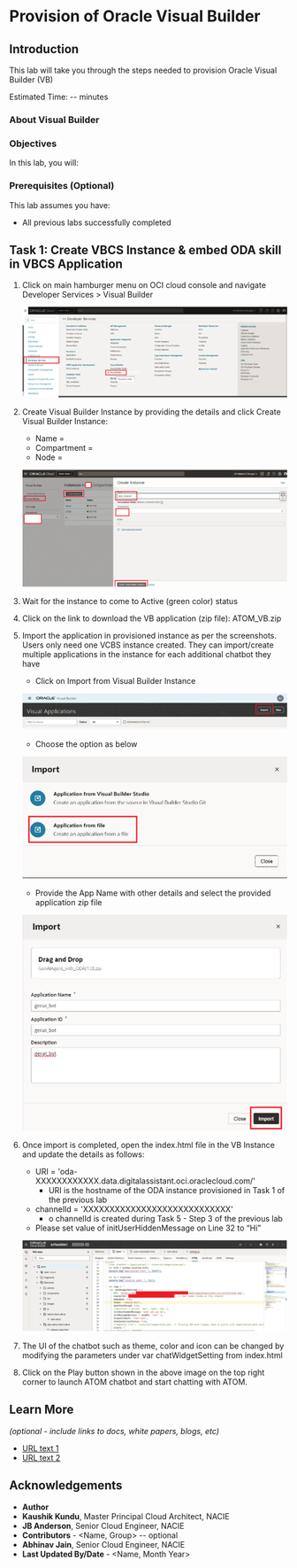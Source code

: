 # Provision of Oracle Visual Builder

## Introduction

This lab will take you through the steps needed to provision Oracle Visual Builder (VB)

Estimated Time: -- minutes

### About Visual Builder

<!-- TODO-->

### Objectives

In this lab, you will:

<!-- TODO-->

### Prerequisites (Optional)

This lab assumes you have:

* All previous labs successfully completed

## Task 1: Create VBCS Instance & embed ODA skill in VBCS Application

1. Click on main hamburger menu on OCI cloud console and navigate Developer Services > Visual Builder

    ![Visual Builder Navigation](images/vb_nav.png)

2. Create Visual Builder Instance by providing the details and click Create Visual Builder Instance:
    * Name =
    * Compartment =
    * Node =

    ![Visual Builder Create Wizard](images/vb_create_wizard.png)

3. Wait for the instance to come to Active (green color) status

4. Click on the link to download the VB application (zip file): ATOM_VB.zip
    <!-- TODO: host artifact and provide download link (as par?)-->

5. Import the application in provisioned instance as per the screenshots. Users only need one VCBS instance created. They can import/create multiple applications in the instance for each additional chatbot they have
    * Click on Import from Visual Builder Instance

    ![Visual Builder Import](images/vb_import.png)

    * Choose the option as below

    ![Visual Builder import application from file](images/vb_import_type.png)

    * Provide the App Name with other details and select the provided application zip file

    ![Visual Builder import configuration](images/vb_import_config.png)

6. Once import is completed, open the index.html file in the VB Instance and update the details as follows:
    * URI = 'oda-XXXXXXXXXXXX.data.digitalassistant.oci.oraclecloud.com/'
        * URI is the hostname of the ODA instance provisioned in Task 1 of the previous lab
    * channelId = 'XXXXXXXXXXXXXXXXXXXXXXXXXXXX'
        * o	channelId is created during Task 5 - Step 3 of the previous lab
    * Please set value of initUserHiddenMessage on Line 32 to “Hi”

    ![Visual Builder update HTML](images/vb_update_html.png)

7. The UI of the chatbot such as theme, color and icon can be changed by modifying the parameters under var chatWidgetSetting from index.html

8. Click on the Play button shown in the above image on the top right corner to launch ATOM chatbot and start chatting with ATOM.

## Learn More

*(optional - include links to docs, white papers, blogs, etc)*

* [URL text 1](http://docs.oracle.com)
* [URL text 2](http://docs.oracle.com)

## Acknowledgements
* **Author**
* **Kaushik Kundu**, Master Principal Cloud Architect, NACIE
* **JB Anderson**, Senior Cloud Engineer, NACIE
* **Contributors** -  <Name, Group> -- optional
* **Abhinav Jain**, Senior Cloud Engineer, NACIE
* **Last Updated By/Date** - <Name, Month Year>